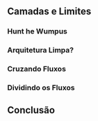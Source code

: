 ## Camadas e Limites

### Hunt he Wumpus

### Arquitetura Limpa?

### Cruzando Fluxos

### Dividindo os Fluxos

## Conclusão

